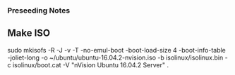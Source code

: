 ### Preseeding Notes

## Make ISO
sudo mkisofs -R -J -v -T -no-emul-boot -boot-load-size 4 -boot-info-table -joliet-long -o ~/ubuntu/ubuntu-16.04.2-nvision.iso -b isolinux/isolinux.bin -c isolinux/boot.cat -V "nVision Ubuntu 16.04.2 Server" .
